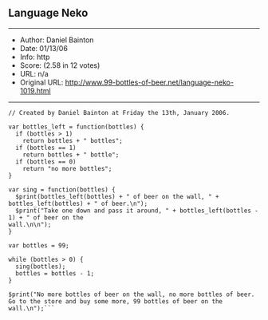 
## Language Neko ##
---
- Author: Daniel Bainton
- Date: 01/13/06
- Info: http
- Score:  (2.58 in 12 votes)
- URL: n/a
- Original URL: http://www.99-bottles-of-beer.net/language-neko-1019.html
---

```// Neko version of 99 bottles of beer on the wall
// Created by Daniel Bainton at Friday the 13th, January 2006.

var bottles_left = function(bottles) {
  if (bottles > 1)
    return bottles + " bottles";
  if (bottles == 1)
    return bottles + " bottle";
  if (bottles == 0)
    return "no more bottles";
}

var sing = function(bottles) {
  $print(bottles_left(bottles) + " of beer on the wall, " + bottles_left(bottles) + " of beer.\n");
  $print("Take one down and pass it around, " + bottles_left(bottles - 1) + " of beer on the
wall.\n\n");
}

var bottles = 99;

while (bottles > 0) {
  sing(bottles);
  bottles = bottles - 1;
}

$print("No more bottles of beer on the wall, no more bottles of beer.
Go to the store and buy some more, 99 bottles of beer on the wall.\n");```